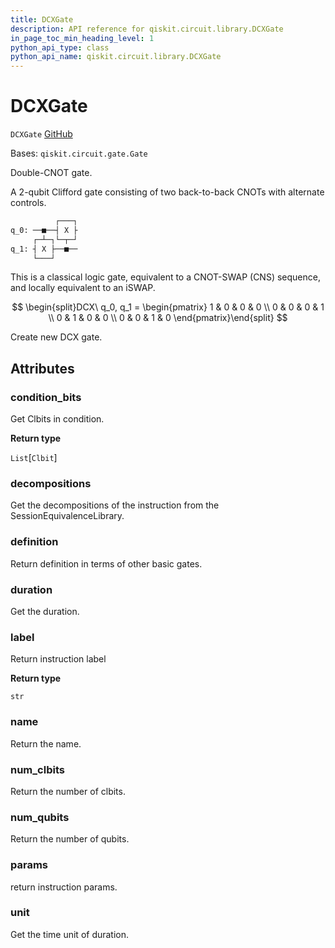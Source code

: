 ```yaml
---
title: DCXGate
description: API reference for qiskit.circuit.library.DCXGate
in_page_toc_min_heading_level: 1
python_api_type: class
python_api_name: qiskit.circuit.library.DCXGate
---
```


# DCXGate

<span id="qiskit.circuit.library.DCXGate" />

`DCXGate` [GitHub](https://github.com/qiskit/qiskit/tree/stable/0.20/qiskit/circuit/library/standard_gates/dcx.py "view source code")

Bases: `qiskit.circuit.gate.Gate`

Double-CNOT gate.

A 2-qubit Clifford gate consisting of two back-to-back CNOTs with alternate controls.

```python
          ┌───┐
q_0: ──■──┤ X ├
     ┌─┴─┐└─┬─┘
q_1: ┤ X ├──■──
     └───┘
```

This is a classical logic gate, equivalent to a CNOT-SWAP (CNS) sequence, and locally equivalent to an iSWAP.

$$
\begin{split}DCX\ q_0, q_1 =
    \begin{pmatrix}
        1 & 0 & 0 & 0 \\
        0 & 0 & 0 & 1 \\
        0 & 1 & 0 & 0 \\
        0 & 0 & 1 & 0
    \end{pmatrix}\end{split}
$$

Create new DCX gate.

## Attributes

<span id="qiskit.circuit.library.DCXGate.condition_bits" />

### condition\_bits

Get Clbits in condition.

**Return type**

`List`\[`Clbit`]

<span id="qiskit.circuit.library.DCXGate.decompositions" />

### decompositions

Get the decompositions of the instruction from the SessionEquivalenceLibrary.

<span id="qiskit.circuit.library.DCXGate.definition" />

### definition

Return definition in terms of other basic gates.

<span id="qiskit.circuit.library.DCXGate.duration" />

### duration

Get the duration.

<span id="qiskit.circuit.library.DCXGate.label" />

### label

Return instruction label

**Return type**

`str`

<span id="qiskit.circuit.library.DCXGate.name" />

### name

Return the name.

<span id="qiskit.circuit.library.DCXGate.num_clbits" />

### num\_clbits

Return the number of clbits.

<span id="qiskit.circuit.library.DCXGate.num_qubits" />

### num\_qubits

Return the number of qubits.

<span id="qiskit.circuit.library.DCXGate.params" />

### params

return instruction params.

<span id="qiskit.circuit.library.DCXGate.unit" />

### unit

Get the time unit of duration.

